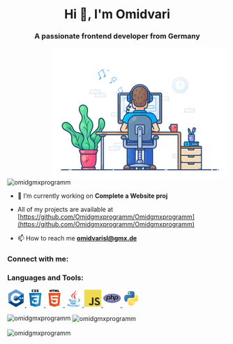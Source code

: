 <h1 align="center">Hi 👋, I'm Omidvari</h1>
<h3 align="center">A passionate frontend developer from Germany</h3>
<img align="right" alt="Omidvari" width="400" src="https://raw.githubusercontent.com/SupianIDz/SupianIDz/main/coding.gif"/>
<p align="left"> <img src="https://komarev.com/ghpvc/?username=omidgmxprogramm&label=Profile%20views&color=0e75b6&style=flat" alt="omidgmxprogramm" /> </p>

- 🔭 I’m currently working on **Complete a Website proj**

- All of my projects are available at [https://github.com/Omidgmxprogramm/Omidgmxprogramm](https://github.com/Omidgmxprogramm/Omidgmxprogramm)

- 📫 How to reach me **omidvarisl@gmx.de**

<h3 align="left">Connect with me:</h3>
<p align="left">
</p>

<h3 align="left">Languages and Tools:</h3>
<p align="left"> <a href="https://www.w3schools.com/cpp/" target="_blank" rel="noreferrer"> <img src="https://raw.githubusercontent.com/devicons/devicon/master/icons/cplusplus/cplusplus-original.svg" alt="cplusplus" width="40" height="40"/> </a> <a href="https://www.w3schools.com/css/" target="_blank" rel="noreferrer"> <img src="https://raw.githubusercontent.com/devicons/devicon/master/icons/css3/css3-original-wordmark.svg" alt="css3" width="40" height="40"/> </a> <a href="https://www.w3.org/html/" target="_blank" rel="noreferrer"> <img src="https://raw.githubusercontent.com/devicons/devicon/master/icons/html5/html5-original-wordmark.svg" alt="html5" width="40" height="40"/> </a> <a href="https://www.java.com" target="_blank" rel="noreferrer"> <img src="https://raw.githubusercontent.com/devicons/devicon/master/icons/java/java-original.svg" alt="java" width="40" height="40"/> </a> <a href="https://developer.mozilla.org/en-US/docs/Web/JavaScript" target="_blank" rel="noreferrer"> <img src="https://raw.githubusercontent.com/devicons/devicon/master/icons/javascript/javascript-original.svg" alt="javascript" width="40" height="40"/> </a> <a href="https://www.php.net" target="_blank" rel="noreferrer"> <img src="https://raw.githubusercontent.com/devicons/devicon/master/icons/php/php-original.svg" alt="php" width="40" height="40"/> </a> <a href="https://www.python.org" target="_blank" rel="noreferrer"> <img src="https://raw.githubusercontent.com/devicons/devicon/master/icons/python/python-original.svg" alt="python" width="40" height="40"/> </a> </p>

<p><img align="left" src="https://github-readme-stats.vercel.app/api/top-langs?username=omidgmxprogramm&show_icons=true&locale=en&layout=compact" alt="omidgmxprogramm" /></p>

<p>&nbsp;<img align="center" src="https://github-readme-stats.vercel.app/api?username=omidgmxprogramm&show_icons=true&locale=en" alt="omidgmxprogramm" /></p>

<p><img align="center" src="https://github-readme-streak-stats.herokuapp.com/?user=omidgmxprogramm&" alt="omidgmxprogramm" /></p>
